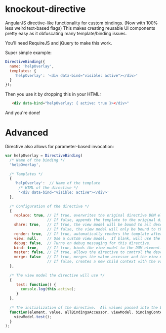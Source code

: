 knockout-directive
==================

AngularJS directive-like functionality for custom bindings.  (Now with 100% less weird text-based flags)  This makes creating reusable UI components pretty easy as it obfuscating many template/binding issues.

You'll need RequireJS and jQuery to make this work.

Super simple example:

```JavaScript
DirectiveBinding({
  name: 'helpOverlay',
  templates: {
    'helpOverlay': '<div data-bind="visible: active"></div>'
  }
});
```

Then you use it by dropping this in your HTML:

```HTML
   <div data-bind="helpOverlay: { active: true }></div>"
```

And you're done!

Advanced
========

Directive also allows for parameter-based invocation:


```JavaScript
var helpOverlay = DirectiveBinding(
  /* Name of the binding */
  'helpOverlay', 
  
  /* Templates */
  {
    'helpOverlay':  // Name of the template
      /* HTML of the directive */
      '<div data-bind="visible: active"></div>'
  },
		
  /* Configuration of the directive */
  {
    replace: true, // If true, overwrites the original directive DOM element with the template.
                   // If false, appends the template to the original directive DOM element.
    share: true,   // If true, the view model will be bound to all descendants.
                   // If false, the view model will only be bound to the DOM element.
    render: true,  // If true, automatically renders the template after it has been initialized.
    view: null,    // Use a custom view model.  If blank, will use the view passed into the directive argument.
    debug: false,  // Turns on debug messaging for this directive.
    bind: true,    // If true, binds the view model to the DOM element.
    master: false, // If true, allows the directive to control the descendant bindings of all children.
    merge: false   // If true, merges the value accessor and the view model with the parent binding.  
                   // If false, creates a new child context with the value accessor and view model as the context.
  },
		
  /* The view model the directive will use */
  {
     test: function() {
       console.log(this.active);
     }
  },
  
  /* The initialization of the directive.  All values passed into the binding will be availible in the viewModel */
  function(element, value, allBindingsAccessor, viewModel, bindingContext) {
    viewModel.test();
  }
);
```
